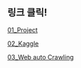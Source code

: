 ## 링크 클릭!
[01_Project][project1]

[project1]:https://github.com/meucham11/Python3/tree/master/Project


[02_Kaggle][Kaggle]

[Kaggle]:https://github.com/meucham11/Kaggle


[03_Web auto Crawling][crawling]

[crawling]:https://github.com/meucham11/BigData-R-crawling


